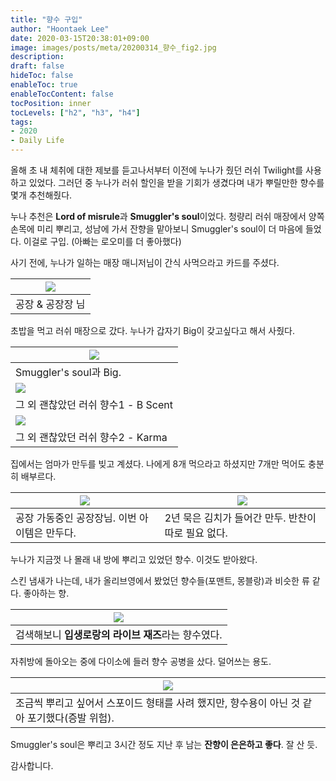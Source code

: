 ```yaml
---
title: "향수 구입"
author: "Hoontaek Lee"
date: 2020-03-15T20:38:01+09:00
image: images/posts/meta/20200314_향수_fig2.jpg
description:
draft: false
hideToc: false
enableToc: true
enableTocContent: false
tocPosition: inner
tocLevels: ["h2", "h3", "h4"]
tags:
- 2020
- Daily Life
---
```




올해 초 내 체취에 대한 제보를 듣고나서부터 이전에 누나가 줬던 러쉬 Twilight를 사용하고 있었다. 그러던 중 누나가 러쉬 할인을 받을 기회가 생겼다며 내가 뿌릴만한 향수를 몇개 추천해줬다.

누나 추천은 **Lord of misrule**과 **Smuggler's soul**이었다. 청량리 러쉬 매장에서 양쪽 손목에 미리 뿌리고, 성남에 가서 잔향을 맡아보니 Smuggler's soul이 더 마음에 들었다. 이걸로 구입. (아빠는 로오미를 더 좋아했다)

사기 전에, 누나가 일하는 매장 매니저님이 간식 사먹으라고 카드를 주셨다.

| ![](/en/posts/20200314_향수/20200314_향수_fig1.jpg) |
| :-------------------------------------------------: |
|                  공장 & 공장장 님                   |



초밥을 먹고 러쉬 매장으로 갔다. 누나가 갑자기 Big이 갖고싶다고 해서 사줬다.

| ![](/en/posts/20200314_향수/20200314_향수_fig2.jpg) |
| --------------------------------------------------- |
| Smuggler's soul과 Big.                              |
| ![](/en/posts/20200314_향수/20200314_향수_fig3.jpg) |
| 그 외 괜찮았던 러쉬 향수1 - B Scent                 |
| ![](/en/posts/20200314_향수/20200314_향수_fig4.jpg) |
| 그 외 괜찮았던 러쉬 향수2 - Karma                   |



집에서는 엄마가 만두를 빚고 계셨다. 나에게 8개 먹으라고 하셨지만 7개만 먹어도 충분히 배부르다.

| ![](/en/posts/20200314_향수/20200314_향수_fig5.jpg) | ![](/en/posts/20200314_향수/20200314_향수_fig6.jpg) |
| --------------------------------------------------- | --------------------------------------------------- |
| 공장 가동중인 공장장님. 이번 아이템은 만두다.       | 2년 묵은 김치가 들어간 만두. 반찬이 따로 필요 없다. |



누나가 지금껏 나 몰래 내 방에 뿌리고 있었던 향수. 이것도 받아왔다.

스킨 냄새가 나는데, 내가 올리브영에서 봤었던 향수들(포맨트, 몽블랑)과 비슷한 류 같다. 좋아하는 향. 

| ![](/en/posts/20200314_향수/20200314_향수_fig7.jpg) |
| --------------------------------------------------- |
| 검색해보니 **입생로랑의 라이브 재즈**라는 향수였다. |



자취방에 돌아오는 중에 다이소에 들러 향수 공병을 샀다. 덜어쓰는 용도.

| ![](/en/posts/20200314_향수/20200314_향수_fig8.jpg)          |
| ------------------------------------------------------------ |
| 조금씩 뿌리고 싶어서 스포이드 형태를 사려 했지만, 향수용이 아닌 것 같아 포기했다(증발 위험). |



Smuggler's soul은 뿌리고 3시간 정도 지난 후 남는 **잔향이 은은하고 좋다**. 잘 산 듯.



감사합니다.